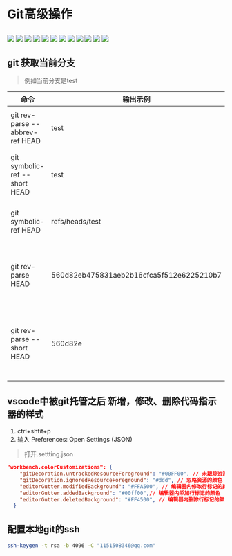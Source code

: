 # Git高级操作

## 
![](/assets/git/share_a77dc154f4222686ccadf54bd3fcf92a.png)
![](/assets/git/share_a9363254e4c23363b5ccf91c1525e59f.png)
![](/assets/git/share_899dad11ce780c790a32c8cee5cfd00a.png)
![](/assets/git/share_2ac77faaae8f27fa37a326fa61599f10.png)
![](/assets/git/share_d19bbc0ba783022331272f1510e772e2.png)
![](/assets/git/share_8c58251edeee72aa523a653f04dd69bc.png)
![](/assets/git/share_514202da106ec9ddaecc6972363eeac7.png)
![](/assets/git/share_1da830765fee3238ba40a304c26ba643.png)
![](/assets/git/share_7fdd7b9afabcb283b3158fe65a73a40c.png)
![](/assets/git/share_527346874f103af61c9fb746787472a0.png)
![](/assets/git/share_26993c9d139df49a0d16a3664581004f.png)
![](/assets/git/share_4d99131f4aad0e286abf61093e392521.png)

## git 获取当前分支
> 例如当前分支是test


| 命令 | 输出示例 | 说明 |
|----|----|----|
|git rev-parse --abbrev-ref HEAD |	test                |	获取当前分支名（简称）|
|git symbolic-ref --short HEAD   |	test                |	同上，等价于 --abbrev-ref|
|git symbolic-ref HEAD           |	refs/heads/test|	获取完整分支引用路径|
|git rev-parse HEAD              |	560d82eb475831aeb2b16cfca5f512e6225210b7|	获取当前 HEAD 指向的提交哈希(完整)|
|git rev-parse --short HEAD      | 560d82e |	获取当前 HEAD 指向的提交哈希（简短7位）|

## vscode中被git托管之后 新增，修改、删除代码指示器的样式

1. ctrl+shfit+p 
2. 输入 Preferences: Open Settings (JSON)

> 打开.settting.json

  ```json
  "workbench.colorCustomizations": {
      "gitDecoration.untrackedResourceForeground": "#00FF00", // 未跟踪资源的颜色  （ 例如：新增加的文件）
      "gitDecoration.ignoredResourceForeground": "#ddd", // 忽略资源的颜色 .gitIgnore中增加的文件
      "editorGutter.modifiedBackground": "#FFA500", // 编辑器内修改行标记的颜色
      "editorGutter.addedBackground": "#00ff00",// 编辑器内添加行标记的颜色
      "editorGutter.deletedBackground": "#FF4500", // 编辑器内删除行标记的颜色
    }
  ```
  ## 配置本地git的ssh
  ``` sh
  ssh-keygen -t rsa -b 4096 -C "1151508346@qq.com"
  ```





